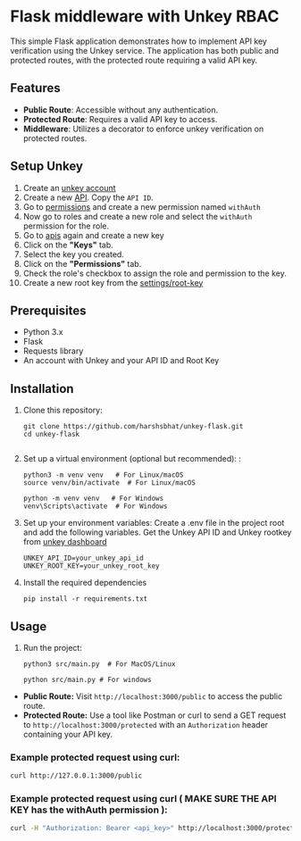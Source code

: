 # Flask middleware with Unkey RBAC

This simple Flask application demonstrates how to implement API key verification using the Unkey service. The application has both public and protected routes, with the protected route requiring a valid API key.

## Features

- **Public Route**: Accessible without any authentication.
- **Protected Route**: Requires a valid API key to access.
- **Middleware**: Utilizes a decorator to enforce unkey verification on protected routes.

## Setup Unkey

1. Create an [unkey account](http://app.unkey.com/)
2. Create a new [API](https://app.unkey.com/apis). Copy the `API ID`.
3. Go to [permissions](https://app.unkey.com/authorization/permissions) and create a new permission named `withAuth`
4. Now go to roles and create a new role and select the `withAuth` permission for the role.
5. Go to [apis](https://app.unkey.com/apis) again and create a new key
6. Click on the **"Keys"** tab.
7. Select the key you created.
8. Click on the **"Permissions"** tab.
9. Check the role's checkbox to assign the role and permission to the key.
10. Create a new root key from the [settings/root-key](https://app.unkey.com/settings/root-keys/)


## Prerequisites

- Python 3.x
- Flask
- Requests library
- An account with Unkey and your API ID and Root Key

## Installation

1. Clone this repository:
   
   ```
   git clone https://github.com/harshsbhat/unkey-flask.git
   cd unkey-flask


3. Set up a virtual environment (optional but recommended): :
   ```
   python3 -m venv venv   # For Linux/macOS
   source venv/bin/activate  # For Linux/macOS

   python -m venv venv   # For Windows
   venv\Scripts\activate  # For Windows

4. Set up your environment variables: Create a .env file in the project root and add the following variables.
Get the Unkey API ID and Unkey rootkey from [unkey dashboard](http://app.unkey.com/)


   ```
   UNKEY_API_ID=your_unkey_api_id
   UNKEY_ROOT_KEY=your_unkey_root_key
   ```

5. Install the required dependencies


   ```
   pip install -r requirements.txt
   ```
## Usage

1. Run the project:
   
   ```
   python3 src/main.py  # For MacOS/Linux

   python src/main.py # For windows
   ```

- **Public Route:** Visit `http://localhost:3000/public` to access the public route.
- **Protected Route:** Use a tool like Postman or curl to send a GET request to `http://localhost:3000/protected` with an `Authorization` header containing your API key.

### Example protected request using curl:

```bash
curl http://127.0.0.1:3000/public
```

### Example protected request using curl ( MAKE SURE THE API KEY has the withAuth permission ):

```bash
curl -H "Authorization: Bearer <api_key>" http://localhost:3000/protected
```
